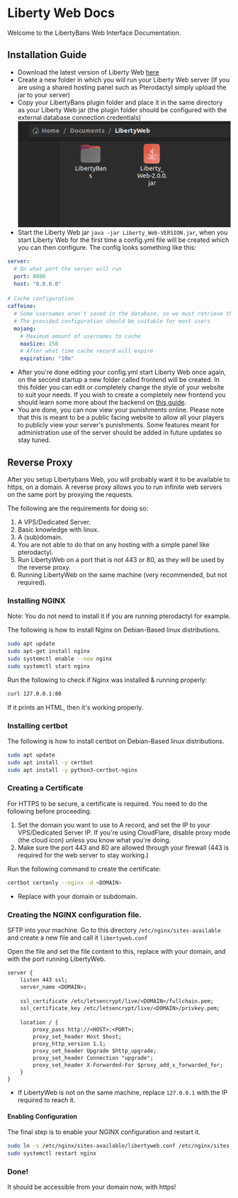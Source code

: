 
# Liberty Web Docs
Welcome to the LibertyBans Web Interface Documentation.

## Installation Guide
- Download the latest version of Liberty Web [here](https://github.com/Dimitri-Bit/Liberty-Bans-Web/releases)
- Create a new folder in which you will run your Liberty Web server (If you are using a shared hosting panel such as Pterodactyl simply upload the jar to your server)
- Copy your LibertyBans plugin folder and place it in the same directory as your Liberty Web jar (the plugin folder should be configured with the external database connection credentials)
![Directory Example Image](img/image_1.png)
- Start the Liberty Web jar `java -jar Liberty_Web-VERSION.jar`, when you start Liberty Web for the first time a config.yml file will be created which you can then configure. The config looks something like this:

```yaml
server:
  # On what port the server will run
  port: 8080
  host: "0.0.0.0"

# Cache configuration
caffeine:
  # Some usernames aren't saved in the database, so we must retrieve them using Mojang's API
  # The provided configuration should be suitable for most users
  mojang:
    # Maximum amount of usernames to cache
    maxSize: 150
    # After what time cache record will expire
    expiration: "10m"
```

- After you're done editing your config.yml start Liberty Web once again, on the second startup a new folder called frontend will be created. In this folder you can edit or completely change the style of your website to suit your needs. If you wish to create a completely new frontend you should learn some more about the backend on [this guide](endpoints.md).
- You are done, you can now view your punishments online. Please note that this is meant to be a public facing website to allow all your players to publicly view your server's punishments. Some features meant for administration use of the server should be added in future updates so stay tuned.


## Reverse Proxy

After you setup Libertybans Web, you will probably want it to be available to https, on a domain. A reverse proxy allows you to run infinite web servers on the same port by proxying the requests.

The following are the requirements for doing so:

1. A VPS/Dedicated Server.
2. Basic knowledge with linux.
3. A (sub)domain.
4. You are not able to do that on any hosting with a simple panel like pterodactyl. 
5. Run LibertyWeb on a port that is not 443 or 80, as they will be used by the reverse proxy.
6. Running LibertyWeb on the same machine (very recommended, but not required).

### Installing NGINX

Note: You do not need to install it if you are running pterodactyl for example.

The following is how to install Nginx on Debian-Based linux distributions. 

```sh
sudo apt update
sudo apt-get install nginx
sudo systemctl enable --now nginx
sudo systemctl start nginx
```

Run the following to check if Nginx was installed & running properly:

```sh
curl 127.0.0.1:80
```

If it prints an HTML, then it's working properly.
### Installing certbot
The following is how to install certbot on Debian-Based linux distributions.

```sh
sudo apt update
sudo apt install -y certbot
sudo apt install -y python3-certbot-nginx
```

### Creating a Certificate
For HTTPS to be secure, a certificate is required. You need to do the following before proceeding.

1. Set the domain you want to use to A record, and set the IP to your VPS/Dedicated Server IP. If you're using CloudFlare, disable proxy mode (the cloud icon) unless you know what you're doing.
2. Make sure the port 443 and 80 are allowed through your firewall (443 is required for the web server to stay working.)

Run the following command to create the certificate:

```sh
certbot certonly --nginx -d <DOMAIN>
```
- Replace <DOMAIN> with your domain or subdomain.

### Creating the NGINX configuration file.
SFTP into your machine. Go to this directory `/etc/nginx/sites-available` and create a new file and call it `libertyweb.conf`

Open the file and set the file content to this, replace <DOMAIN> with your domain, and <PORT> with the port running LibertyWeb.

```nginxconf
server {
    listen 443 ssl;
    server_name <DOMAIN>;

    ssl_certificate /etc/letsencrypt/live/<DOMAIN>/fullchain.pem;
    ssl_certificate_key /etc/letsencrypt/live/<DOMAIN>/privkey.pem;

    location / {
        proxy_pass http://<HOST>:<PORT>;
        proxy_set_header Host $host;
        proxy_http_version 1.1;
        proxy_set_header Upgrade $http_upgrade;
        proxy_set_header Connection "upgrade";
        proxy_set_header X-Forwarded-For $proxy_add_x_forwarded_for;
    }
}
```

- If LibertyWeb is not on the same machine, replace `127.0.0.1` with the IP required to reach it.

#### Enabling Configuration
The final step is to enable your NGINX configuration and restart it.

```sh
sudo ln -s /etc/nginx/sites-available/libertyweb.conf /etc/nginx/sites-enabled/libertyweb.conf
sudo systemctl restart nginx
```

### Done!
It should be accessible from your domain now, with https!